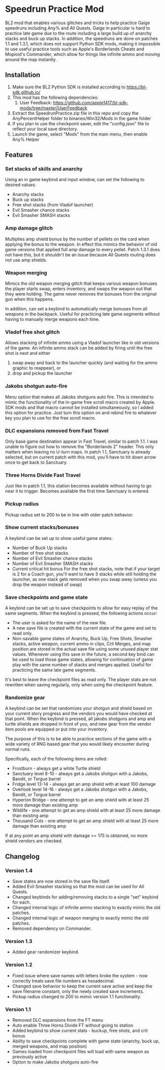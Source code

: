 # Speedrun Practice Mod

BL2 mod that enables various glitches and tricks to help practice Gaige speedruns including Any% and All Quests. 
Gaige in particular is hard to practice late game due to the route including a large build up of anarchy stacks and buck 
up stacks. In addition, the speedruns are done on patches 1.1 and 1.3.1, which does not support Python SDK mods, making 
it impossible to use useful practice tools such as Apple's Borderlands Cheats and Mopioid's Commander, which allow for 
things like infinite ammo and moving around the map instantly.

## Installation

1. Make sure the BL2 Python SDK is installed according to https://bl-sdk.github.io/
2. This mod has the following dependencies:
    1. User Feedback: https://github.com/apple1417/bl-sdk-mods/tree/master/UserFeedback
3. Extract the SpeedrunPractice.zip file in this repo and copy the AnyPercentHelper folder to binaries/Win32/Mods in
   the game folder
4. If you plan to use the checkpoint saver, edit the "config.json" file to reflect your local save directory.
5. Launch the game, select "Mods" from the main menu, then enable Any% Helper

## Features

### Set stacks of skills and anarchy

Using an in game keybind and input window, can set the following to desired values:
- Anarchy stacks
- Buck up stacks
- Free shot stacks (from Vladof launcher)
- Evil Smasher chance stacks
- Evil Smasher SMASH stacks

### Amp damage glitch

Multiplies amp shield bonus by the number of pellets on the card when applying the bonus to the weapon.
In effect this mimics the behavior of old game versions that applied full amp damage to every pellet. Patch 1.3.1 does 
not have this, but it shouldn't be an issue because All Quests routing does not use amp shields.

### Weapon merging

Mimics the old weapon merging glitch that keeps various weapon bonuses the player starts swap, enters inventory, and
swaps the weapon out that they were holding. The game never removes the bonuses from the original gun when this happens.

In addition, can set a keybind to automatically merge bonuses from all weapons in the backpack. Useful for practicing
late game segments without having to manually merge weapons each time.

### Vladof free shot glitch

Allows stacking of infinite ammo using a Vladof launcher like in old versions of the game. An infinite ammo stack can be
added by firing until the free shot is next and either

1) swap away and back to the launcher quickly (and waiting for the ammo graphic to reappear), or
2) drop and pickup the launcher

### Jakobs shotgun auto-fire

Menu option that makes all Jakobs shotguns auto fire. This is intended to mimic the functionality of the in-game
free scroll macro created by Apple. SDK mods and that macro cannot be installed simultaneously, so I added this option
for practice. Just turn this option on and rebind fire to whatever key you plan to use for the free scroll macro.

### DLC expansions removed from Fast Travel

Only base game destination appear in Fast Travel, similar to patch 1.1. I was unable to figure out how to remove the
"Borderlands 2" header. This only matters when leaving no U-turn maps. In patch 1.1,
Sanctuary is already selected, but on current patch with this mod, you'll have to hit down arrow once to get back to
Sanctuary.

### Three Horns Divide Fast Travel

Just like in patch 1.1, this station becomes available without having to go near it to trigger. Becomes available the
first time Sanctuary is entered.

### Pickup radius

Pickup radius set to 200 to be in line with older patch behavior.

### Show current stacks/bonuses

A keybind can be set up to show useful game states:

- Number of Buck Up stacks
- Number of free shot stacks
- Number of Evil Smasher chance stacks
- Number of Evil Smasher SMASH stacks
- Current critical hit bonus
  For the free shot stacks, note that if your target is 2 for a Coach gun, you'll want to have 3 stacks while still
  holding the launcher, as one stack gets removed when you swap away (unless you drop the weapon instead of swap)

### Save checkpoints and game state

A keybind can be set up to save checkpoints to allow for easy replay of the same segments. When the keybind is pressed,
the following actions occur:

- The user is asked for the name of the new file.
- A new save file is created with the current state of the game and set to read only.
- Non-savable game states of Anarchy, Buck Up, Free Shots, Smasher stacks, active weapon, current ammo in clips, 
  Crit Merges, and map position are stored in the actual save file using some unused player stat values. Whenever using
  this save in the future, a second key bind can be used to load those game states, allowing for continuation
  of game play with the same number of stacks and merges applied. Useful for practicing the same late game segments.

It's best to leave the checkpoint files as read only. The player stats are not rewritten when saving regularly, only 
when using the checkpoint feature.

### Randomize gear

A keybind can be set that randomizes your shotgun and shield based on your current story progress and the 
vendors you would have checked at that point. When the keybind is pressed, all jakobs shotguns and amp and turtle
shields are dropped in front of you, and new gear from the vendor item pools are equipped or put into your inventory.

The purpose of this is to be able to practice sections of the game with a wide variety of RNG based gear that you would
likely encounter during normal runs.

Specifically, each of the following items are rolled:
- Frostburn - always get a white Turtle shield
- Sanctuary level 8-10 - always get a Jakobs shotgun with a Jakobs, Bandit, or Torgue barrel
- Fridge level 13-14 - always get an amp shield with at least 100 damage
- Overlook level 14-16 - always get a Jakobs shotgun with a Jakobs, Bandit, or Torgue barrel
- Hyperion Bridge - one attempt to get an amp shield with at least 25 more damage than existing amp
- Wildlife - one attempt to get an amp shield with at least 25 more damage than existing amp
- Thousand Cuts - one attempt to get an amp shield with at least 25 more damage than existing amp

If at any point an amp shield with damage >= 175 is obtained, no more shield vendors are checked.

## Changelog

### Version 1.4
- Save states are now stored in the save file itself. 
- Added Evil Smasher stacking so that the mod can be used for All Quests.
- Changed keybinds for adding/removing stacks to a single "set" keybind for each.
- Changed internal logic of infinite ammo stacking to exactly mimic the old patches.
- Changed internal logic of weapon merging to exactly mimic the old patches.
- Removed dependency on Commander.

### Version 1.3
- Added gear randomizer keybind.

### Version 1.2

- Fixed issue where save names with letters broke the system - now correctly treats save file numbers as hexadecimal.
- Changed save behavior to keep the current save active and keep the save filename constant, only the newly created save
  increments.
- Pickup radius changed to 200 to mimic version 1.1 functionality.

### Version 1.1

- Removed DLC expansions from the FT menu
- Auto enable Three Horns Divide FT without going to station
- Added keybind to show current stats - buckup, free shots, and crit bonus
- Ability to save checkpoints complete with game state (anarchy, buck up, merged weapons, and map position)
- Games loaded from checkpoint files will load with same weapon as previously active
- Option to make Jakobs shotguns auto-fire

